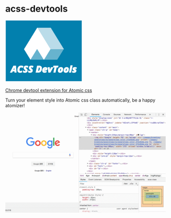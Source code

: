 # acss-devtools

![Logo](acss_devtools_small.png)

[Chrome devtool extension for Atomic css](https://chrome.google.com/webstore/detail/atomic-css-devtool/dpkcndhnanpdlppppalhnhfbokhicdmi?utm_source=gmail)

Turn your element style into Atomic css class automatically, be a happy atomizer!

![demo](devtools-acss-demo.gif)
